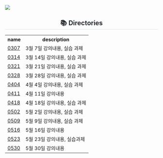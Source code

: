 <img src="https://capsule-render.vercel.app/api?type=waving&color=gradient&height=180&section=header&text=2025%20Web%20Programming&fontAlignY=45&fontSize=50" />

<div align="center">
    <h2 style="border-bottom: 1px solid #d8dee4; color: #282d33;"> 📚 Directories </h2>
    <table style="width='100%';">
      <tr>
        <th>name</th>
        <th>description</th>
      </tr>
      <tr>
        <td><a href='https://github.com/02-wooki/2025-systemprogramming/tree/main/0307'>0307</a></td>
        <td>3월 7일 강의내용, 실습 과제</td>
      </tr>
      <tr>
        <td><a href='https://github.com/02-wooki/2025-systemprogramming/tree/main/0314'>0314</a></td>
        <td>3월 14일 강의내용, 실습 과제</td>
      </tr>
      <tr>
        <td><a href='https://github.com/02-wooki/2025-systemprogramming/tree/main/0321'>0321</a></td>
        <td>3월 21일 강의내용, 실습 과제</td>
      </tr>
      <tr>
        <td><a href='https://github.com/02-wooki/2025-systemprogramming/tree/main/0328'>0328</a></td>
        <td>3월 28일 강의내용, 실습 과제</td>
      </tr>
      <tr>
        <td><a href='https://github.com/02-wooki/2025-systemprogramming/tree/main/0404'>0404</a></td>
        <td>4월 4일 강의내용, 실습 과제</td>
      </tr>
      <tr>
        <td><a href='https://github.com/02-wooki/2025-systemprogramming/tree/main/0411'>0411</a></td>
        <td>4월 11일 강의내용</td>
      </tr>
      <tr>
        <td><a href='https://github.com/02-wooki/2025-systemprogramming/tree/main/0418'>0418</a></td>
        <td>4월 18일 강의내용, 실습 과제</td>
      </tr>
      <tr>
        <td><a href='https://github.com/02-wooki/2025-systemprogramming/tree/main/0502'>0502</a></td>
        <td>5월 2일 강의내용, 실습 과제</td>
      </tr>
      <tr>
        <td><a href='https://github.com/02-wooki/2025-systemprogramming/tree/main/0509'>0509</a></td>
        <td>5월 9일 강의내용, 실습 과제</td>
      </tr>
      <tr>
        <td><a href='https://github.com/02-wooki/2025-systemprogramming/tree/main/0516'>0516</a></td>
        <td>5월 16일 강의내용</td>
      </tr>
      <tr>
        <td><a href='https://github.com/02-wooki/2025-systemprogramming/tree/main/0523'>0523</a></td>
        <td>5월 23일 강의내용, 실습과제</td>
      </tr>
      <tr>
        <td><a href='https://github.com/02-wooki/2025-systemprogramming/tree/main/0530'>0530</a></td>
        <td>5월 30일 강의내용</td>
      </tr>
    </table>
</div>